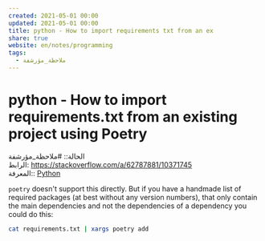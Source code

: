 ```yaml
---  
created: 2021-05-01 00:00  
updated: 2021-05-01 00:00  
title: python - How to import requirements txt from an ex  
share: true  
website: en/notes/programming  
tags:  
  - ملاحظة_مؤرشفة  
---  
```

  
  
# python - How to import requirements.txt from an existing project using Poetry  
  
الحالة:: #ملاحظة_مؤرشفة  
الرابط: https://stackoverflow.com/a/62787881/10371745  
المعرفة:: [Python](Python)  
  
`poetry` doesn't support this directly. But if you have a handmade list of required packages (at best without any version numbers), that only contain the main dependencies and not the dependencies of a dependency you could do this:  
  
```bash  
cat requirements.txt | xargs poetry add  
```  
